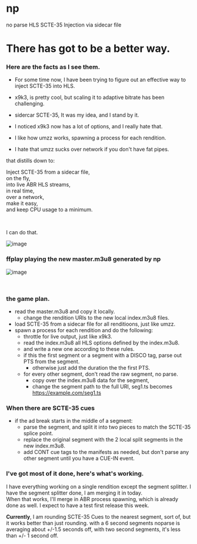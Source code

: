 # np
no parse  HLS SCTE-35 Injection via sidecar file

# There has got to be a better way.

### Here are the facts as I see them.


* For some time now, I have been trying to figure out 
an effective way to inject SCTE-35 into HLS. 

* x9k3, is pretty cool, but scaling it to adaptive bitrate 
has been challenging. 

* sidercar SCTE-35, It was my idea, and I stand by it. 

* I noticed x9k3 now has a lot of options, and I really 
hate that.

* I like how umzz works, spawning a process for each rendition.

* I hate that umzz sucks over network if you don't have fat pipes.

that distills down to:
<br>

Inject SCTE-35 from a sidecar file, 
<br>
on the fly,
<br>
into live ABR  HLS streams,
<br>
in real time,
<br>
over a network,
<br>
make it easy,
<br>
and keep CPU usage to a minimum.

<br>

 I can do that.
<br>

![image](https://github.com/futzu/np/assets/52701496/b4c2359c-8bff-4801-9533-90cd4bd7a065)

### ffplay playing the new master.m3u8 generated by np 

![image](https://github.com/futzu/np/assets/52701496/dc5f612c-7195-43b4-b540-2f0dc5de24d2)



<br>

### the game plan.


* read the master.m3u8 and copy it locally.
    * change the rendition URIs to the new local index.m3u8 files.
* load SCTE-35 from a sidecar file for all renditioons, just like umzz.
* spawn a process for each rendition and do the following:
  *  throttle for live output, just like x9k3.
  * read the index.m3u8 all HLS options defined by the index.m3u8.
  *  and write a new one according to these rules.
  * if this the first segment or a segment with a DISCO tag, parse out PTS from the segment.
      * otherwise just add the duration the the first PTS. 
  * for every other segment, don't read the raw segment, no parse.
    * copy over the index.m3u8 data for the segment,
    * change the segment path to the full URI, seg1.ts becomes https://example.com/seg1.ts

### When there are SCTE-35 cues
* if the ad break starts in the middle of a segment:
  * parse the segment, and split it into two pieces to match the SCTE-35 splice point.
  * replace the original segment with the 2 local split segments in the new index.m3u8.
  *  add CONT cue tags to the manifests as needed, but don't parse any other segment until you have a CUE-IN event.

### I've got most of it done, here's what's working.
 I have everything working on a single rendition except the segment splitter.
 I have the segment splitter done, I am merging it in today.  
 When that works, I'll merge in ABR process spawning, which is already done as well.
I expect to have a test first release this week.

__Currently__, I am rounding SCTE-35 Cues to the nearest segment, sort of, but it works 
better than just rounding.
with a 6 second segments noparse is averaging about +/-1.5 seconds off,
with two second segments, it's less than +/- 1 second off.





